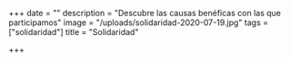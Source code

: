+++
date = ""
description = "Descubre las causas benéficas con las que participamos"
image = "/uploads/solidaridad-2020-07-19.jpg"
tags = ["solidaridad"]
title = "Solidaridad"

+++

